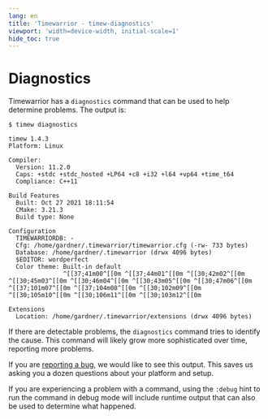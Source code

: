 ```yaml
---
lang: en
title: 'Timewarrior - timew-diagnostics'
viewport: 'width=device-width, initial-scale=1'
hide_toc: true
---
```


# Diagnostics

Timewarrior has a `diagnostics` command that can be used to help determine problems.
The output is:

```console
$ timew diagnostics

timew 1.4.3
Platform: Linux

Compiler:
  Version: 11.2.0
  Caps: +stdc +stdc_hosted +LP64 +c8 +i32 +l64 +vp64 +time_t64
  Compliance: C++11

Build Features
  Built: Oct 27 2021 18:11:54
  CMake: 3.21.3
  Build type: None

Configuration
  TIMEWARRIORDB: -
  Cfg: /home/gardner/.timewarrior/timewarrior.cfg (-rw- 733 bytes)
  Database: /home/gardner/.timewarrior (drwx 4096 bytes)
  $EDITOR: wordperfect
  Color theme: Built-in default
               ^[[37;41m00^[[0m ^[[37;44m01^[[0m ^[[30;42m02^[[0m ^[[30;45m03^[[0m ^[[30;46m04^[[0m ^[[30;43m05^[[0m ^[[30;47m06^[[0m ^[[37;101m07^[[0m ^[[37;104m08^[[0m ^[[30;102m09^[[0m ^[[30;105m10^[[0m ^[[30;106m11^[[0m ^[[30;103m12^[[0m

Extensions
  Location: /home/gardner/.timewarrior/extensions (drwx 4096 bytes)
```

If there are detectable problems, the `diagnostics` command tries to identify the cause.
This command will likely grow more sophisticated over time, reporting more problems.

If you are [reporting a bug](https://github.com/GothenburgBitFactory/timewarrior/issues), we would like to see this output.
This saves us asking you a dozen questions about your platform and setup.

If you are experiencing a problem with a command, using the `:debug` hint to run the command in debug mode will include runtime output that can also be used to determine what happened.
